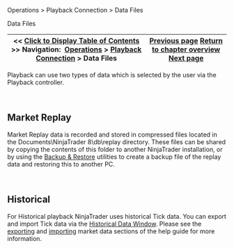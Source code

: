 ﻿


Operations \> Playback Connection \> Data Files






















Data Files







| \<\< [Click to Display Table of Contents](data_files.md) \>\> **Navigation:**     [Operations](operations.md) \> [Playback Connection](playback_connection.md) \> Data Files | [Previous page](playback.md) [Return to chapter overview](playback_connection.md) [Next page](understanding_risks.md) |
| --- | --- |











Playback can use two types of data which is selected by the user via the Playback controller. 


 


## Market Replay


Market Replay data is recorded and stored in compressed files located in the Documents\\NinjaTrader 8\\db\\replay directory. These files can be shared by copying the contents of this folder to another NinjaTrader installation, or by using the [Backup \& Restore](backup__restore.md) utilities to create a backup file of the replay data and restoring this to another PC.


 


## Historical


For Historical playback NinjaTrader uses historical Tick data. You can export and import Tick data via the [Historical Data Window](historical_data_manager.md). Please see the [exporting](exporting.md) and [importing](importing.md) market data sections of the help guide for more information.









